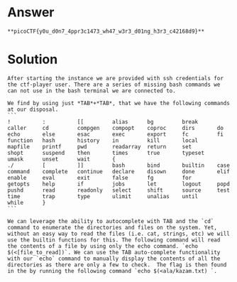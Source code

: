 # Answer
    **picoCTF{y0u_d0n7_4ppr3c1473_wh47_w3r3_d01ng_h3r3_c42168d9}**

# Solution

    After starting the instance we are provided with ssh credentials for the ctf-player user. There are a series of missing bash commands we can not use in the bash terminal we are connected to.

    We find by using just *TAB*+*TAB*, that we have the following commands at our disposal.
    ```
    !          :          [[         alias      bg         break      caller     cd         compgen    compopt    coproc     dirs       do         echo       else       esac       exec       export     fc         fi         function   hash       history    in         kill       local      mapfile    printf     pwd        readarray  return     set        shopt      suspend    then       times      true       typeset    umask      unset      wait       {
    ./         [          ]]         bash       bind       builtin    case       command    complete   continue   declare    disown     done       elif       enable     eval       exit       false      fg         for        getopts    help       if         jobs       let        logout     popd       pushd      read       readonly   select     shift      source     test       time       trap       type       ulimit     unalias    until      while      }
    ```

    We can leverage the ability to autocomplete with TAB and the `cd` command to enumerate the directories and files on the system. Yet, without an easy way to read the files (i.e. cat, strings, etc) we will use the builtin functions for this. The following command will read the contents of a file by using only the echo command. `echo $(<[file_to_read])`. We can use the TAB auto-complete functionality with our `echo` command to manually display the contents of all the directories as there are only a few to check.  The flag is then found in the by running the following command `echo $(<ala/kazam.txt) `.